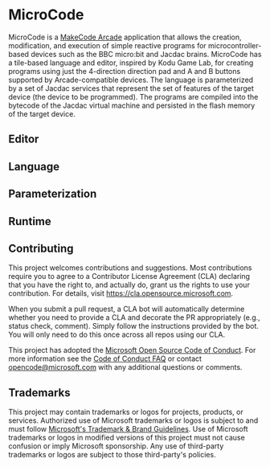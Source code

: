 # MicroCode

MicroCode is a [MakeCode Arcade](https://arcade.microsoft/com) application that allows the creation, modification, and execution of simple reactive programs for microcontroller-based devices such as the BBC micro:bit and Jacdac brains. MicroCode has a tile-based language and editor, inspired by Kodu Game Lab, for creating programs using just the 4-direction direction pad and A and B buttons supported by Arcade-compatible devices.  The language is parameterized by a set of Jacdac services that represent the set of features of the target device (the device to be programmed). The programs are compiled into the bytecode of the Jacdac virtual machine and persisted in the flash memory of the target device.

## Editor

## Language

## Parameterization

## Runtime

## Contributing

This project welcomes contributions and suggestions.  Most contributions require you to agree to a
Contributor License Agreement (CLA) declaring that you have the right to, and actually do, grant us
the rights to use your contribution. For details, visit https://cla.opensource.microsoft.com.

When you submit a pull request, a CLA bot will automatically determine whether you need to provide
a CLA and decorate the PR appropriately (e.g., status check, comment). Simply follow the instructions
provided by the bot. You will only need to do this once across all repos using our CLA.

This project has adopted the [Microsoft Open Source Code of Conduct](https://opensource.microsoft.com/codeofconduct/).
For more information see the [Code of Conduct FAQ](https://opensource.microsoft.com/codeofconduct/faq/) or
contact [opencode@microsoft.com](mailto:opencode@microsoft.com) with any additional questions or comments.

## Trademarks

This project may contain trademarks or logos for projects, products, or services. Authorized use of Microsoft 
trademarks or logos is subject to and must follow 
[Microsoft's Trademark & Brand Guidelines](https://www.microsoft.com/en-us/legal/intellectualproperty/trademarks/usage/general).
Use of Microsoft trademarks or logos in modified versions of this project must not cause confusion or imply Microsoft sponsorship.
Any use of third-party trademarks or logos are subject to those third-party's policies.
